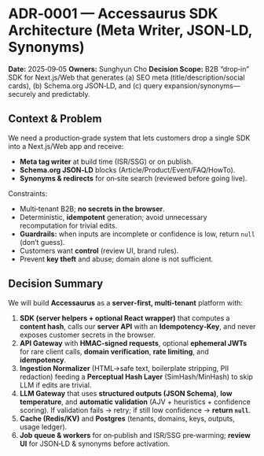 # ADR‑0001 — Accessaurus SDK Architecture (Meta Writer, JSON‑LD, Synonyms)

**Date:** 2025‑09‑05
**Owners:** Sunghyun Cho
**Decision Scope:** B2B “drop‑in” SDK for Next.js/Web that generates (a) SEO meta (title/description/social cards), (b) Schema.org JSON‑LD, and (c) query expansion/synonyms—securely and predictably.

## Context & Problem

We need a production‑grade system that lets customers drop a single SDK into a Next.js/Web app and receive:

* **Meta tag writer** at build time (ISR/SSG) or on publish.
* **Schema.org JSON‑LD** blocks (Article/Product/Event/FAQ/HowTo).
* **Synonyms & redirects** for on‑site search (reviewed before going live).

Constraints:

* Multi‑tenant B2B; **no secrets in the browser**.
* Deterministic, **idempotent** generation; avoid unnecessary recomputation for trivial edits.
* **Guardrails:** when inputs are incomplete or confidence is low, return `null` (don’t guess).
* Customers want **control** (review UI, brand rules).
* Prevent **key theft** and abuse; domain alone is not sufficient.

## Decision Summary

We will build **Accessaurus** as a **server‑first, multi‑tenant** platform with:

1. **SDK (server helpers + optional React wrapper)** that computes a **content hash**, calls our **server API** with an **Idempotency‑Key**, and never exposes customer secrets in the browser.
2. **API Gateway** with **HMAC‑signed requests**, optional **ephemeral JWTs** for rare client calls, **domain verification**, **rate limiting**, and **idempotency**.
3. **Ingestion Normalizer** (HTML→safe text, boilerplate stripping, PII redaction) feeding a **Perceptual Hash Layer** (SimHash/MinHash) to skip LLM if edits are trivial.
4. **LLM Gateway** that uses **structured outputs (JSON Schema)**, **low temperature**, and **automatic validation** (AJV + heuristics + confidence scoring). If validation fails → retry; if still low confidence → **return `null`**.
5. **Cache (Redis/KV)** and **Postgres** (tenants, domains, keys, outputs, usage ledger).
6. **Job queue & workers** for on‑publish and ISR/SSG pre‑warming; **review UI** for JSON‑LD & synonyms before activation.
